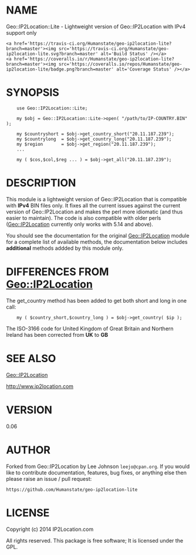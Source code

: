 # NAME

Geo::IP2Location::Lite - Lightweight version of Geo::IP2Location with IPv4
support only

<div>

    <a href='https://travis-ci.org/Humanstate/geo-ip2location-lite?branch=master'><img src='https://travis-ci.org/Humanstate/geo-ip2location-lite.svg?branch=master' alt='Build Status' /></a>
    <a href='https://coveralls.io/r/Humanstate/geo-ip2location-lite?branch=master'><img src='https://coveralls.io/repos/Humanstate/geo-ip2location-lite/badge.png?branch=master' alt='Coverage Status' /></a>
</div>

# SYNOPSIS

        use Geo::IP2Location::Lite;

        my $obj = Geo::IP2Location::Lite->open( "/path/to/IP-COUNTRY.BIN" );

        my $countryshort = $obj->get_country_short("20.11.187.239");
        my $countrylong  = $obj->get_country_long("20.11.187.239");
        my $region       = $obj->get_region("20.11.187.239");
        ...

        my ( $cos,$col,$reg ... ) = $obj->get_all("20.11.187.239");

# DESCRIPTION

This module is a lightweight version of Geo::IP2Location that is compatible
with **IPv4** BIN files only. It fixes all the current issues against the
current version of Geo::IP2Location and makes the perl more idiomatic (and
thus easier to maintain). The code is also compatible with older perls
([Geo::IP2Location](https://metacpan.org/pod/Geo::IP2Location) currently only works with 5.14 and above).

You should see the documentation for the original [Geo::IP2Location](https://metacpan.org/pod/Geo::IP2Location) module
for a complete list of available methods, the documentation below includes
**additional** methods addded by this module only.

# DIFFERENCES FROM [Geo::IP2Location](https://metacpan.org/pod/Geo::IP2Location)

The get\_country method has been added to get both short and long in one call:

        my ( $country_short,$country_long ) = $obj->get_country( $ip );

The ISO-3166 code for United Kingdom of Great Britain and Northern Ireland has
been corrected from **UK** to **GB**

# SEE ALSO

[Geo::IP2Location](https://metacpan.org/pod/Geo::IP2Location)

http://www.ip2location.com

# VERSION

0.06

# AUTHOR

Forked from Geo::IP2Location by Lee Johnson `leejo@cpan.org`. If you would
like to contribute documentation, features, bug fixes, or anything else then
please raise an issue / pull request:

    https://github.com/Humanstate/geo-ip2location-lite

# LICENSE

Copyright (c) 2014 IP2Location.com

All rights reserved. This package is free software; It is licensed under the
GPL.

